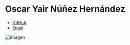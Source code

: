 # Oscar Yair Núñez Hernández

- [GitHub](https://github.com/OzcarDev)
- [Email](osja1601@gmail.com)


![Imagen](https://scontent.fmex7-2.fna.fbcdn.net/v/t39.30808-6/300959779_1252390975580855_3657386256869200139_n.jpg?_nc_cat=103&ccb=1-7&_nc_sid=09cbfe&_nc_ohc=GXUfzLKURR8AX8gSzUJ&_nc_ht=scontent.fmex7-2.fna&oh=00_AT_Dp8wwIz2EAz3iHZ7P0FxGELypUhDUxGNOqqwpVhYZoA&oe=634A87F9)